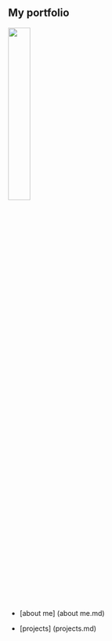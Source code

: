## My portfolio
<img src="![IMG_1242-1](https://github.com/KlaraSvobodova/English-for-designers/assets/152971101/d1e0e856-40da-4e43-a428-501c0d070355)" width=30% height=30%>

- [about me] (about me.md)

- [projects] (projects.md)
